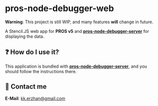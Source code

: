 
# pros-node-debugger-web

**Warning**: This project is still WIP, and many features **will** change in future.

A Stencil.JS web app for **PROS v5** and [**pros-node-debugger-server**](https://github.com/kekland/pros-node-debugger-server) for displaying the data.

## ❓ How do I use it?

This application is bundled with [**pros-node-debugger-server**](https://github.com/kekland/pros-node-debugger-server), and you should follow the instructions there.

## 📧 Contact me

**E-Mail**: kk.erzhan@gmail.com